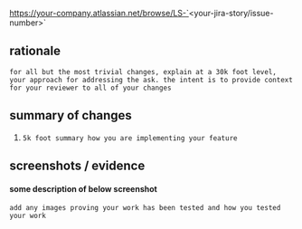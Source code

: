 https://your-company.atlassian.net/browse/LS-`<your-jira-story/issue-number>`

## rationale

`for all but the most trivial changes, explain at a 30k foot level, your approach for addressing the ask. the intent is to provide context for your reviewer to all of your changes`

## summary of changes
1. `5k foot summary how you are implementing your feature`


## screenshots / evidence

#### some description of below screenshot
`add any images proving your work has been tested and how you tested your work`

